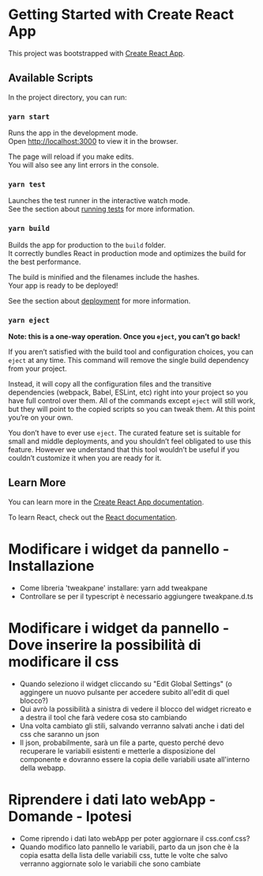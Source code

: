 # Getting Started with Create React App

This project was bootstrapped with [Create React App](https://github.com/facebook/create-react-app).

## Available Scripts

In the project directory, you can run:

### `yarn start`

Runs the app in the development mode.\
Open [http://localhost:3000](http://localhost:3000) to view it in the browser.

The page will reload if you make edits.\
You will also see any lint errors in the console.

### `yarn test`

Launches the test runner in the interactive watch mode.\
See the section about [running tests](https://facebook.github.io/create-react-app/docs/running-tests) for more information.

### `yarn build`

Builds the app for production to the `build` folder.\
It correctly bundles React in production mode and optimizes the build for the best performance.

The build is minified and the filenames include the hashes.\
Your app is ready to be deployed!

See the section about [deployment](https://facebook.github.io/create-react-app/docs/deployment) for more information.

### `yarn eject`

**Note: this is a one-way operation. Once you `eject`, you can’t go back!**

If you aren’t satisfied with the build tool and configuration choices, you can `eject` at any time. This command will remove the single build dependency from your project.

Instead, it will copy all the configuration files and the transitive dependencies (webpack, Babel, ESLint, etc) right into your project so you have full control over them. All of the commands except `eject` will still work, but they will point to the copied scripts so you can tweak them. At this point you’re on your own.

You don’t have to ever use `eject`. The curated feature set is suitable for small and middle deployments, and you shouldn’t feel obligated to use this feature. However we understand that this tool wouldn’t be useful if you couldn’t customize it when you are ready for it.

## Learn More

You can learn more in the [Create React App documentation](https://facebook.github.io/create-react-app/docs/getting-started).

To learn React, check out the [React documentation](https://reactjs.org/).

# Modificare i widget da pannello - Installazione

- Come libreria 'tweakpane' installare: yarn add tweakpane
- Controllare se per il typescript è necessario aggiungere tweakpane.d.ts

# Modificare i widget da pannello - Dove inserire la possibilità di modificare il css

- Quando seleziono il widget cliccando su "Edit Global Settings" (o aggingere un nuovo pulsante per accedere subito all'edit di quel blocco?)
- Qui avrò la possibilità a sinistra di vedere il blocco del widget ricreato e a destra il tool che farà vedere cosa sto cambiando
- Una volta cambiato gli stili, salvando verranno salvati anche i dati del css che saranno un json
- Il json, probabilmente, sarà un file a parte, questo perché devo recuperare le variabili esistenti e metterle a disposizione del componente e dovranno essere la copia delle variabili usate all'interno della webapp.

# Riprendere i dati lato webApp - Domande - Ipotesi

- Come riprendo i dati lato webApp per poter aggiornare il css.conf.css?
- Quando modifico lato pannello le variabili, parto da un json che è la copia esatta della lista delle variabili css, tutte le volte che salvo verranno aggiornate solo le variabili che sono cambiate
